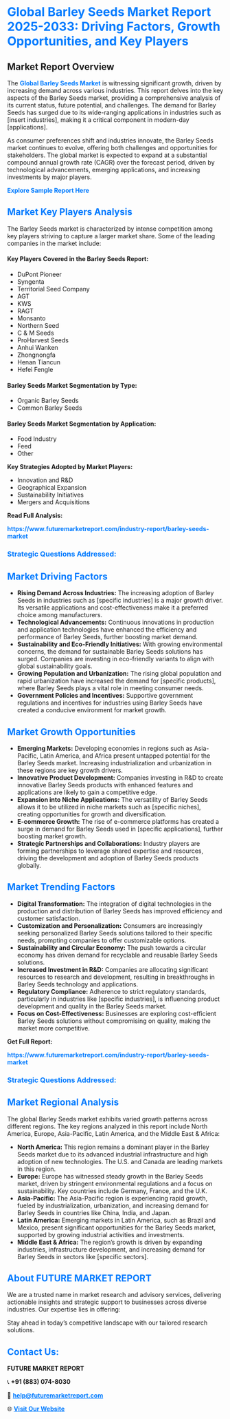 <h1 style="color: #007BFF;">Global Barley Seeds Market Report 2025-2033: Driving Factors, Growth Opportunities, and Key Players</h1>

<section id="overview">
<h2>Market Report Overview</h2>
<p>The <a href="https://www.futuremarketreport.com/industry-report/barley-seeds-market" style="color: #007BFF; text-decoration: none;"><strong>Global Barley Seeds Market</strong></a> is witnessing significant growth, driven by increasing demand across various industries. This report delves into the key aspects of the Barley Seeds market, providing a comprehensive analysis of its current status, future potential, and challenges. The demand for Barley Seeds has surged due to its wide-ranging applications in industries such as [insert industries], making it a critical component in modern-day [applications].</p>
<p>As consumer preferences shift and industries innovate, the Barley Seeds market continues to evolve, offering both challenges and opportunities for stakeholders. The global market is expected to expand at a substantial compound annual growth rate (CAGR) over the forecast period, driven by technological advancements, emerging applications, and increasing investments by major players.</p>
</section>

<section id="overview">
<p><a href="https://www.futuremarketreport.com/request-sample/reportId=89006" style="color: #007BFF; text-decoration: none;"><strong>Explore Sample Report Here</strong></a></p>
</section>

<section id="key-players">
<h2 style="color: #007BFF;">Market Key Players Analysis</h2>
<p>The Barley Seeds market is characterized by intense competition among key players striving to capture a larger market share. Some of the leading companies in the market include:</p>
<h4>Key Players Covered in the Barley Seeds Report:</h4>
<ul><li>DuPont Pioneer</li><li>Syngenta</li><li>Territorial Seed Company</li><li>AGT</li><li>KWS</li><li>RAGT</li><li>Monsanto</li><li>Northern Seed</li><li>C &amp; M Seeds</li><li>ProHarvest Seeds</li><li>Anhui Wanken</li><li>Zhongnongfa</li><li>Henan Tiancun</li><li>Hefei Fengle</li></ul>
<h4>Barley Seeds Market Segmentation by Type:</h4>
<ul><li>Organic Barley Seeds</li><li>Common Barley Seeds</li></ul>

<h4>Barley Seeds Market Segmentation by Application:</h4>
<ul><li>Food Industry</li><li>Feed</li><li>Other</li></ul>
<p><strong>Key Strategies Adopted by Market Players:</strong></p>
<ul>
<li>Innovation and R&D</li>
<li>Geographical Expansion</li>
<li>Sustainability Initiatives</li>
<li>Mergers and Acquisitions</li>
</ul>
</section>

<section>
<p><strong>Read Full Analysis: </strong></p><a href="https://www.futuremarketreport.com/industry-report/barley-seeds-market" style="color: #007BFF; text-decoration: none;"><strong>https://www.futuremarketreport.com/industry-report/barley-seeds-market</strong></a>
<h3 style="color: #007BFF;">Strategic Questions Addressed:</h3>
</section>

<section id="driving-factors">
<h2 style="color: #007BFF;">Market Driving Factors</h2>
<ul>
<li><strong>Rising Demand Across Industries:</strong> The increasing adoption of Barley Seeds in industries such as [specific industries] is a major growth driver. Its versatile applications and cost-effectiveness make it a preferred choice among manufacturers.</li>
<li><strong>Technological Advancements:</strong> Continuous innovations in production and application technologies have enhanced the efficiency and performance of Barley Seeds, further boosting market demand.</li>
<li><strong>Sustainability and Eco-Friendly Initiatives:</strong> With growing environmental concerns, the demand for sustainable Barley Seeds solutions has surged. Companies are investing in eco-friendly variants to align with global sustainability goals.</li>
<li><strong>Growing Population and Urbanization:</strong> The rising global population and rapid urbanization have increased the demand for [specific products], where Barley Seeds plays a vital role in meeting consumer needs.</li>
<li><strong>Government Policies and Incentives:</strong> Supportive government regulations and incentives for industries using Barley Seeds have created a conducive environment for market growth.</li>
</ul>
</section>

<section id="growth-opportunities">
<h2 style="color: #007BFF;">Market Growth Opportunities</h2>
<ul>
<li><strong>Emerging Markets:</strong> Developing economies in regions such as Asia-Pacific, Latin America, and Africa present untapped potential for the Barley Seeds market. Increasing industrialization and urbanization in these regions are key growth drivers.</li>
<li><strong>Innovative Product Development:</strong> Companies investing in R&D to create innovative Barley Seeds products with enhanced features and applications are likely to gain a competitive edge.</li>
<li><strong>Expansion into Niche Applications:</strong> The versatility of Barley Seeds allows it to be utilized in niche markets such as [specific niches], creating opportunities for growth and diversification.</li>
<li><strong>E-commerce Growth:</strong> The rise of e-commerce platforms has created a surge in demand for Barley Seeds used in [specific applications], further boosting market growth.</li>
<li><strong>Strategic Partnerships and Collaborations:</strong> Industry players are forming partnerships to leverage shared expertise and resources, driving the development and adoption of Barley Seeds products globally.</li>
</ul>
</section>

<section id="trending-factors">
<h2 style="color: #007BFF;">Market Trending Factors</h2>
<ul>
<li><strong>Digital Transformation:</strong> The integration of digital technologies in the production and distribution of Barley Seeds has improved efficiency and customer satisfaction.</li>
<li><strong>Customization and Personalization:</strong> Consumers are increasingly seeking personalized Barley Seeds solutions tailored to their specific needs, prompting companies to offer customizable options.</li>
<li><strong>Sustainability and Circular Economy:</strong> The push towards a circular economy has driven demand for recyclable and reusable Barley Seeds solutions.</li>
<li><strong>Increased Investment in R&D:</strong> Companies are allocating significant resources to research and development, resulting in breakthroughs in Barley Seeds technology and applications.</li>
<li><strong>Regulatory Compliance:</strong> Adherence to strict regulatory standards, particularly in industries like [specific industries], is influencing product development and quality in the Barley Seeds market.</li>
<li><strong>Focus on Cost-Effectiveness:</strong> Businesses are exploring cost-efficient Barley Seeds solutions without compromising on quality, making the market more competitive.</li>
</ul>
</section>

<section>
<p><strong>Get Full Report: </strong></p><a href="https://www.futuremarketreport.com/industry-report/barley-seeds-market" style="color: #007BFF; text-decoration: none;"><strong>https://www.futuremarketreport.com/industry-report/barley-seeds-market</strong></a>
<h3 style="color: #007BFF;">Strategic Questions Addressed:</h3>
</section>


<section id="regional-analysis">
<h2 style="color: #007BFF;">Market Regional Analysis</h2>
<p>The global Barley Seeds market exhibits varied growth patterns across different regions. The key regions analyzed in this report include North America, Europe, Asia-Pacific, Latin America, and the Middle East & Africa:</p>
<ul>
<li><strong>North America:</strong> This region remains a dominant player in the Barley Seeds market due to its advanced industrial infrastructure and high adoption of new technologies. The U.S. and Canada are leading markets in this region.</li>
<li><strong>Europe:</strong> Europe has witnessed steady growth in the Barley Seeds market, driven by stringent environmental regulations and a focus on sustainability. Key countries include Germany, France, and the U.K.</li>
<li><strong>Asia-Pacific:</strong> The Asia-Pacific region is experiencing rapid growth, fueled by industrialization, urbanization, and increasing demand for Barley Seeds in countries like China, India, and Japan.</li>
<li><strong>Latin America:</strong> Emerging markets in Latin America, such as Brazil and Mexico, present significant opportunities for the Barley Seeds market, supported by growing industrial activities and investments.</li>
<li><strong>Middle East & Africa:</strong> The region’s growth is driven by expanding industries, infrastructure development, and increasing demand for Barley Seeds in sectors like [specific sectors].</li>
</ul>
</section>

<footer>
<h2 style="color: #007BFF;">About FUTURE MARKET REPORT</h2>
<p>We are a trusted name in market research and advisory services, delivering actionable insights and strategic support to businesses across diverse industries. Our expertise lies in offering:</p>

<p>Stay ahead in today’s competitive landscape with our tailored research solutions.</p>

<h2 style="color: #007BFF;">Contact Us:</h2>
<p><strong>FUTURE MARKET REPORT</strong></p>
<p>📞 <strong>+91 (883) 074-8030</strong></p>
<p>📧 <strong><a href="mailto:help@futuremarketreport.com" style="color: #007BFF;">help@futuremarketreport.com</a></strong></p>
<p>🌐 <strong><a href="https://www.futuremarketreport.com/" style="color: #007BFF;">Visit Our Website</a></strong></p>
</footer>